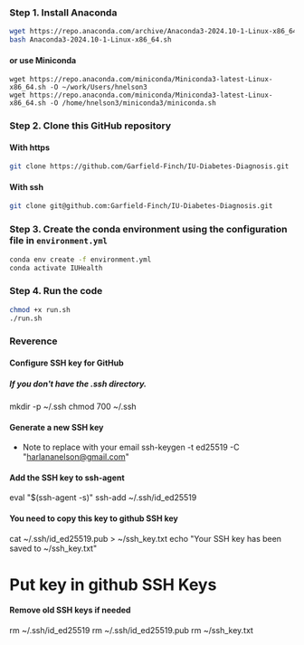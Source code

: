 ### Step 1. Install Anaconda

```bash
wget https://repo.anaconda.com/archive/Anaconda3-2024.10-1-Linux-x86_64.sh
bash Anaconda3-2024.10-1-Linux-x86_64.sh
```

#### or use Miniconda

```
wget https://repo.anaconda.com/miniconda/Miniconda3-latest-Linux-x86_64.sh -O ~/work/Users/hnelson3
wget https://repo.anaconda.com/miniconda/Miniconda3-latest-Linux-x86_64.sh -O /home/hnelson3/miniconda3/miniconda.sh
```

### Step 2. Clone this GitHub repository

#### With https

```bash
git clone https://github.com/Garfield-Finch/IU-Diabetes-Diagnosis.git
```
#### With ssh

```bash
git clone git@github.com:Garfield-Finch/IU-Diabetes-Diagnosis.git
```

### Step 3. Create the conda environment using the configuration file in `environment.yml`

```bash
conda env create -f environment.yml
conda activate IUHealth
```

### Step 4. Run the code

```bash
chmod +x run.sh
./run.sh
```
### Reverence

#### Configure SSH key for GitHub

##### If you don't have the .ssh directory.

mkdir -p ~/.ssh
chmod 700 ~/.ssh

#### Generate a new SSH key

- Note to replace with your email
ssh-keygen -t ed25519 -C "harlananelson@gmail.com"

#### Add the SSH key to ssh-agent
eval "$(ssh-agent -s)" 
ssh-add ~/.ssh/id_ed25519

#### You need to copy this key to github SSH key 

cat ~/.ssh/id_ed25519.pub > ~/ssh_key.txt
echo "Your SSH key has been saved to ~/ssh_key.txt"

# Put key in github SSH Keys

#### Remove old SSH keys if needed

rm ~/.ssh/id_ed25519
rm ~/.ssh/id_ed25519.pub
rm ~/ssh_key.txt
